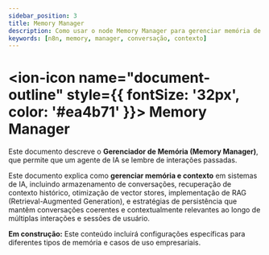 ```yaml
---
sidebar_position: 3
title: Memory Manager
description: Como usar o node Memory Manager para gerenciar memória de conversação
keywords: [n8n, memory, manager, conversação, contexto]
---
```


# <ion-icon name="document-outline" style={{ fontSize: '32px', color: '#ea4b71' }}></ion-icon> Memory Manager

Este documento descreve o **Gerenciador de Memória (Memory Manager)**, que permite que um agente de IA se lembre de interações passadas.

Este documento explica como **gerenciar memória e contexto** em sistemas de IA, incluindo armazenamento de conversações, recuperação de contexto histórico, otimização de vector stores, implementação de RAG (Retrieval-Augmented Generation), e estratégias de persistência que mantêm conversações coerentes e contextualmente relevantes ao longo de múltiplas interações e sessões de usuário.

**Em construção:** Este conteúdo incluirá configurações específicas para diferentes tipos de memória e casos de uso empresariais.
